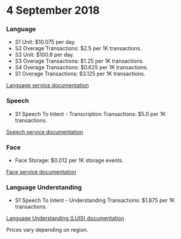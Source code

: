 # 4 September 2018

### Language

- S1 Unit: $10.075 per day.
- S2 Overage Transactions: $2.5 per 1K transactions.
- S3 Unit: $100.8 per day.
- S3 Overage Transactions: $1.25 per 1K transactions.
- S4 Overage Transactions: $0.625 per 1K transactions.
- S1 Overage Transactions: $3.125 per 1K transactions.

[Language service documentation](https://learn.microsoft.com/en-us/azure/ai-services/language-service/)

### Speech

- S1 Speech To Intent - Transcription Transactions: $5.0 per 1K transactions.

[Speech service documentation](https://learn.microsoft.com/en-us/azure/ai-services/speech-service/)

### Face

- Face Storage: $0.012 per 1K storage events.

[Face service documentation](https://learn.microsoft.com/en-us/azure/ai-services/computer-vision/overview-identity)

### Language Understanding

- S1 Speech To Intent - Understanding Transactions: $1.875 per 1K transactions.

[Language Understanding (LUIS) documentation](https://learn.microsoft.com/en-us/azure/ai-services/luis/)

Prices vary depending on region.